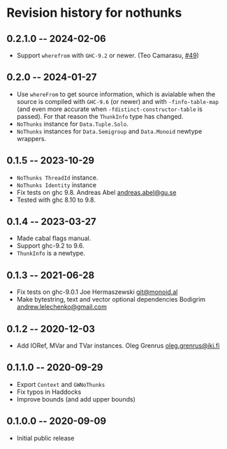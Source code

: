 # Revision history for nothunks

## 0.2.1.0 -- 2024-02-06

* Support `wherefrom` with `GHC-9.2` or newer. (Teo Camarasu, [#49](https://github.com/input-output-hk/nothunks/pull/49))

## 0.2.0 -- 2024-01-27

* Use `whereFrom` to get source information, which is avialable when the source
  is compiled with `GHC-9.6` (or newer) and with `-finfo-table-map` (and even
  more accurate when `-fdistinct-constructor-table` is passed).
  For that reason the `ThunkInfo` type has changed.
* `NoThunks` instance for `Data.Tuple.Solo`.
* `NoThunks` instances for `Data.Semigroup` and `Data.Monoid` newtype wrappers.

## 0.1.5 -- 2023-10-29

* `NoThunks ThreadId` instance.
* `NoThunks Identity` instance
* Fix tests on ghc 9.8.
  Andreas Abel <andreas.abel@gu.se>
* Tested with ghc 8.10 to 9.8.

## 0.1.4 -- 2023-03-27

* Made cabal flags manual.
* Support ghc-9.2 to 9.6.
* `ThunkInfo` is a newtype.

## 0.1.3 -- 2021-06-28

* Fix tests on ghc-9.0.1
  Joe Hermaszewski <git@monoid.al>
* Make bytestring, text and vector optional dependencies
  Bodigrim <andrew.lelechenko@gmail.com>

## 0.1.2 -- 2020-12-03

* Add IORef, MVar and TVar instances.
  Oleg Grenrus <oleg.grenrus@iki.fi>

## 0.1.1.0 -- 2020-09-29

* Export `Context` and `GWNoThunks`
* Fix typos in Haddocks
* Improve bounds (and add upper bounds)

## 0.1.0.0 -- 2020-09-09

* Initial public release
